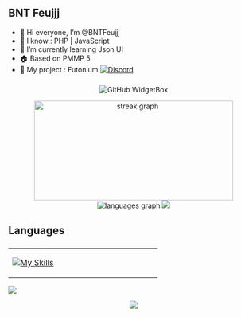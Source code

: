 ## BNT Feujjj

- 👋 Hi everyone, I’m @BNTFeujjj
- 👀 I know : PHP | JavaScript
- 🌱 I’m currently learning Json UI
- 🏠 Based on PMMP 5
- 🚧 My project : Futonium [![Discord](https://img.shields.io/discord/1239607050988818432?label=Discord&logo=discord&color=blue)](https://discord.gg/futonium)


###
<p align="center">
  <img src="https://github-widgetbox.vercel.app/api/profile?username=fBNTFeujjj&data=repositories,stars,followers&theme=whitemode" alt="GitHub WidgetBox">
</p>
<div align="center">
  <img src="https://streak-stats.demolab.com?user=fBNTFeujjj&locale=en&mode=daily&theme=radical&hide_border=true&border_radius=5" width="400px" height="200" alt="streak graph"  />
  <img src="https://github-readme-stats.vercel.app/api/top-langs/?username=fBNTFeujjj&layout=compact&card_width=1000&langs_count=10&theme=radical&hide_border=true" alt="languages graph"  />
  <img src="https://github-readme-activity-graph.vercel.app/graph?username=fBNTFeujjj&layout=compact&theme=github-compact"/>
</div>


###

<h2 align="left">Languages</h2>

###

<table><tr><td valign="top" width="33%">



<p align="center">
  
  [![My Skills](https://skillicons.dev/icons?i=php,js&theme=dark)](https://github.com/fbntfeujjj)
  
</p>

</td></tr></table>  

<img src="https://user-images.githubusercontent.com/73097560/115834477-dbab4500-a447-11eb-908a-139a6edaec5c.gif">
<center><p align="center"><a href="#">
<img src="https://github-profile-trophy.vercel.app/?username=fBNTFeujjj&margin-w=28&margin-h=15&theme=radical&hide_border=true">

###

